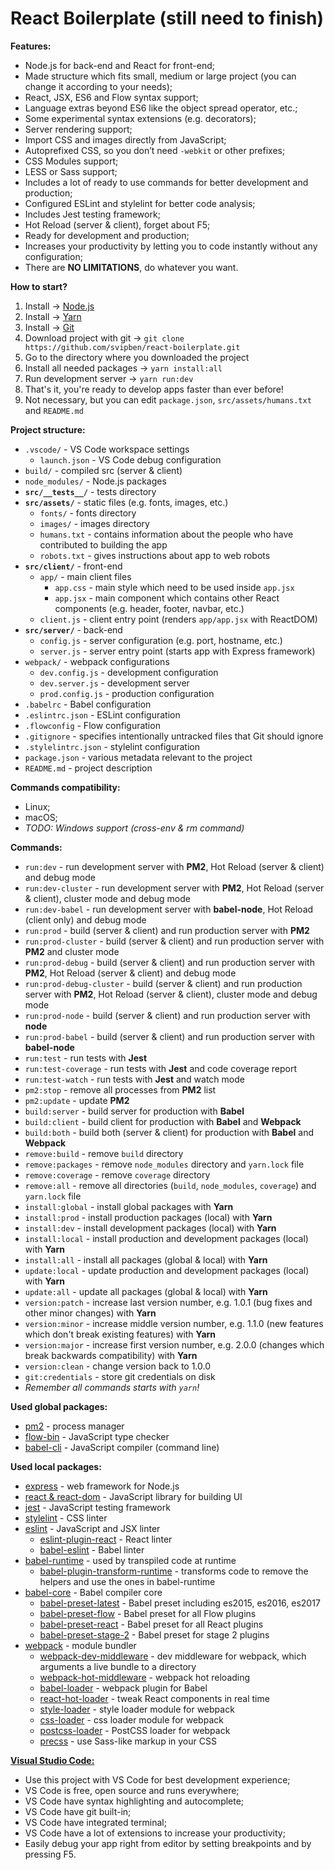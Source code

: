 # React Boilerplate (still need to finish)

**Features:**
- Node.js for back-end and React for front-end;
- Made structure which fits small, medium or large project (you can change it according to your needs);
- React, JSX, ES6 and Flow syntax support;
- Language extras beyond ES6 like the object spread operator, etc.;
- Some experimental syntax extensions (e.g. decorators);
- Server rendering support;
- Import CSS and images directly from JavaScript;
- Autoprefixed CSS, so you don’t need `-webkit` or other prefixes;
- CSS Modules support;
- LESS or Sass support;
- Includes a lot of ready to use commands for better development and production;
- Configured ESLint and stylelint for better code analysis;
- Includes Jest testing framework;
- Hot Reload (server & client), forget about F5;
- Ready for development and production;
- Increases your productivity by letting you to code instantly without any configuration;
- There are **NO LIMITATIONS**, do whatever you want.

**How to start?**

1. Install -> [Node.js](https://nodejs.org/en/download)
2. Install -> [Yarn](https://yarnpkg.com/en/docs/install)
3. Install -> [Git](https://git-scm.com/downloads)
4. Download project with git -> `git clone https://github.com/svipben/react-boilerplate.git`
5. Go to the directory where you downloaded the project
6. Install all needed packages -> `yarn install:all`
7. Run development server -> `yarn run:dev`
8. That's it, you're ready to develop apps faster than ever before!
9. Not necessary, but you can edit `package.json`, `src/assets/humans.txt` and `README.md`

**Project structure:**
- `.vscode/` - VS Code workspace settings
    - `launch.json` - VS Code debug configuration
- `build/` - compiled src (server & client)
- `node_modules/` - Node.js packages
- **`src/__tests__/`** - tests directory
- **`src/assets/`** - static files (e.g. fonts, images, etc.)
    - `fonts/` - fonts directory
    - `images/` - images directory
    - `humans.txt` - contains information about the people who have contributed to building the app
    - `robots.txt` - gives instructions about app to web robots
- **`src/client/`** - front-end
    - `app/` - main client files
        - `app.css` - main style which need to be used inside `app.jsx`
        - `app.jsx` - main component which contains other React components (e.g. header, footer, navbar, etc.)
    - `client.js` - client entry point (renders `app/app.jsx` with ReactDOM)
- **`src/server/`** - back-end
    - `config.js` - server configuration (e.g. port, hostname, etc.)
    - `server.js` - server entry point (starts app with Express framework)
- `webpack/` - webpack configurations
    - `dev.config.js` - development configuration
    - `dev.server.js` - development server
    - `prod.config.js` - production configuration
- `.babelrc` - Babel configuration
- `.eslintrc.json` - ESLint configuration
- `.flowconfig` - Flow configuration
- `.gitignore` - specifies intentionally untracked files that Git should ignore
- `.stylelintrc.json` - stylelint configuration
- `package.json` - various metadata relevant to the project
- `README.md` - project description

**Commands compatibility:**
- Linux;
- macOS;
- *TODO: Windows support (cross-env & rm command)*

**Commands:**
- `run:dev` - run development server with **PM2**, Hot Reload (server & client) and debug mode
- `run:dev-cluster` - run development server with **PM2**, Hot Reload (server & client), cluster mode and debug mode
- `run:dev-babel` - run development server with **babel-node**, Hot Reload (client only) and debug mode
- `run:prod` - build (server & client) and run production server with **PM2**
- `run:prod-cluster` - build (server & client) and run production server with **PM2** and cluster mode
- `run:prod-debug` - build (server & client) and run production server with **PM2**, Hot Reload (server & client) and debug mode
- `run:prod-debug-cluster` - build (server & client) and run production server with **PM2**, Hot Reload (server & client), cluster mode and debug mode
- `run:prod-node` - build (server & client) and run production server with **node**
- `run:prod-babel` - build (server & client) and run production server with **babel-node**
- `run:test` - run tests with **Jest**
- `run:test-coverage` - run tests with **Jest** and code coverage report
- `run:test-watch` - run tests with **Jest** and watch mode
- `pm2:stop` - remove all processes from **PM2** list
- `pm2:update` - update **PM2**
- `build:server` - build server for production with **Babel**
- `build:client` - build client for production with **Babel** and **Webpack**
- `build:both` - build both (server & client) for production with **Babel** and **Webpack**
- `remove:build` - remove `build` directory
- `remove:packages` - remove `node_modules` directory and `yarn.lock` file
- `remove:coverage` - remove `coverage` directory
- `remove:all` - remove all directories (`build`, `node_modules`, `coverage`) and `yarn.lock` file
- `install:global` - install global packages with **Yarn**
- `install:prod` - install production packages (local) with **Yarn**
- `install:dev` - install development packages (local) with **Yarn**
- `install:local` - install production and development packages (local) with **Yarn**
- `install:all` - install all packages (global & local) with **Yarn**
- `update:local` - update production and development packages (local) with **Yarn**
- `update:all` - update all packages (global & local) with **Yarn**
- `version:patch` - increase last version number, e.g. 1.0.1 (bug fixes and other minor changes) with **Yarn**
- `version:minor` - increase middle version number, e.g. 1.1.0 (new features which don't break existing features) with **Yarn**
- `version:major` - increase first version number, e.g. 2.0.0 (changes which break backwards compatibility) with **Yarn**
- `version:clean` - change version back to 1.0.0
- `git:credentials` - store git credentials on disk
- *Remember all commands starts with `yarn`!*

**Used global packages:**
- [pm2](http://pm2.keymetrics.io) - process manager
- [flow-bin](https://flowtype.org) - JavaScript type checker
- [babel-cli](http://babeljs.io) - JavaScript compiler (command line)

**Used local packages:**
- [express](http://expressjs.com) - web framework for Node.js
- [react & react-dom](https://facebook.github.io/react) - JavaScript library for building UI
- [jest](https://facebook.github.io/jest) - JavaScript testing framework
- [stylelint](https://stylelint.io) - CSS linter
- [eslint](http://eslint.org) - JavaScript and JSX linter
    - [eslint-plugin-react](https://github.com/yannickcr/eslint-plugin-react) - React linter
    - [babel-eslint](https://github.com/babel/babel-eslint) - Babel linter
- [babel-runtime](https://github.com/babel/babel/tree/master/packages/babel-runtime) - used by transpiled code at runtime
    - [babel-plugin-transform-runtime](https://github.com/babel/babel/tree/master/packages/babel-plugin-transform-runtime) - transforms code to remove the helpers and use the ones in babel-runtime
- [babel-core](https://github.com/babel/babel/tree/master/packages/babel-core) - Babel compiler core
    - [babel-preset-latest](https://github.com/babel/babel/tree/master/packages/babel-preset-latest) - Babel preset including es2015, es2016, es2017
    - [babel-preset-flow](https://github.com/babel/babel/tree/master/packages/babel-preset-flow) - Babel preset for all Flow plugins
    - [babel-preset-react](https://github.com/babel/babel/tree/master/packages/babel-preset-react) - Babel preset for all React plugins
    - [babel-preset-stage-2](https://github.com/babel/babel/tree/master/packages/babel-preset-stage-2) - Babel preset for stage 2 plugins
- [webpack](https://webpack.js.org) - module bundler
    - [webpack-dev-middleware](https://github.com/webpack/webpack-dev-middleware) - dev middleware for webpack, which arguments a live bundle to a directory
    - [webpack-hot-middleware](https://github.com/glenjamin/webpack-hot-middleware) - webpack hot reloading
    - [babel-loader](https://github.com/babel/babel-loader) - webpack plugin for Babel
    - [react-hot-loader](https://github.com/gaearon/react-hot-loader) - tweak React components in real time
    - [style-loader](https://github.com/webpack-contrib/style-loader) - style loader module for webpack
    - [css-loader](https://github.com/webpack-contrib/css-loader) - css loader module for webpack
    - [postcss-loader](https://github.com/postcss/postcss-loader) - PostCSS loader for webpack
    - [precss](https://github.com/jonathantneal/precss) - use Sass-like markup in your CSS

**[Visual Studio Code:](https://code.visualstudio.com)**
- Use this project with VS Code for best development experience;
- VS Code is free, open source and runs everywhere;
- VS Code have syntax highlighting and autocomplete;
- VS Code have git built-in;
- VS Code have integrated terminal;
- VS Code have a lot of extensions to increase your productivity;
- Easily debug your app right from editor by setting breakpoints and by pressing F5.